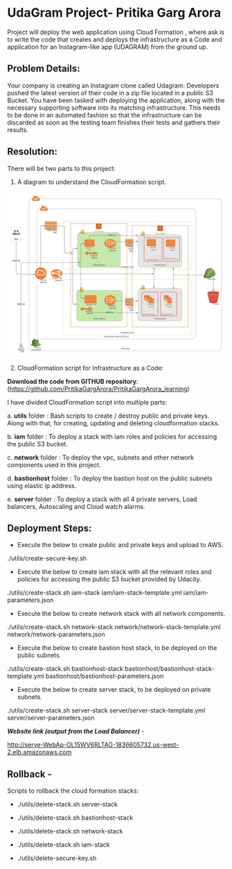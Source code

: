 # UdaGram Project- Pritika Garg Arora

Project will deploy the web application using Cloud Formation , where ask is to write the code that creates and deploys the infrastructure as a Code and application for an Instagram-like app (UDAGRAM) from the ground up.

## Problem Details:
Your company is creating an Instagram clone called Udagram. Developers pushed the latest version of their code in a zip file located in a public S3 Bucket.
You have been tasked with deploying the application, along with the necessary supporting software into its matching infrastructure.
This needs to be done in an automated fashion so that the infrastructure can be discarded as soon as the testing team finishes their tests and gathers their results.

## Resolution:
There will be two parts to this project:

1. A diagram to understand the CloudFormation script.

![alt text](https://github.com/PritikaGargArora/PritikaGargArora_learning/blob/main/UDAGRAM/Pritika_project2_Udagram.jpeg?raw=true)

2. CloudFormation script for Infrastructure as a Code:

**Download the code from GITHUB repository**: (https://github.com/PritikaGargArora/PritikaGargArora_learning)

I have divided CloudFormation script into multiple parts:

a.  **utils** folder   :  Bash scripts to create / destroy public and private keys. Along with that, for creating, updating and deleting cloudformation stacks.

b.  **iam** folder     :  To deploy a stack with iam roles and policies for accessing the public S3 bucket.

c.  **network** folder :  To deploy the vpc, subnets and other network components used in this project.

d.  **bastionhost** folder :  To deploy the bastion host on the public subnets using elastic ip address.

e.  **server** folder   :  To deploy a stack with all 4 private servers, Load balancers, Autoscaling and Cloud watch alarms.

## Deployment Steps:
- Execute the below to create public and private keys and upload to AWS.

./utils/create-secure-key.sh
 
- Execute the below to create iam stack with all the relevant roles and policies for accessing the public S3 bucket provided by Udacity.

./utils/create-stack.sh iam-stack iam/iam-stack-template.yml iam/iam-parameters.json
 
- Execute the below to create network stack with all network components.

./utils/create-stack.sh network-stack network/network-stack-template.yml network/network-parameters.json
 
- Execute the below to create bastion host stack, to be deployed on the public subnets.

./utils/create-stack.sh bastionhost-stack bastionhost/bastionhost-stack-template.yml bastionhost/bastionhost-parameters.json
 
- Execute the below to create server stack, to be deployed on private subnets.

./utils/create-stack.sh server-stack server/server-stack-template.yml server/server-parameters.json
 
***Website link (output from the Load Balancer)*** -

http://serve-WebAp-OL15WV6RLTAG-1836605732.us-west-2.elb.amazonaws.com

## Rollback -
Scripts to rollback the cloud formation stacks:

 - ./utils/delete-stack.sh server-stack

 - ./utils/delete-stack.sh bastionhost-stack

 - ./utils/delete-stack.sh network-stack
 
 - ./utils/delete-stack.sh iam-stack
 
 - ./utils/delete-secure-key.sh

